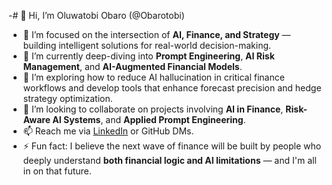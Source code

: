 -# 👋 Hi, I’m Oluwatobi Obaro (@Obarotobi)

- 👀 I’m focused on the intersection of **AI, Finance, and Strategy** — building intelligent solutions for real-world decision-making.
- 🌱 I’m currently deep-diving into **Prompt Engineering**, **AI Risk Management**, and **AI-Augmented Financial Models**.
- 💬 I’m exploring how to reduce AI hallucination in critical finance workflows and develop tools that enhance forecast precision and hedge strategy optimization.
- 💞️ I’m looking to collaborate on projects involving **AI in Finance**, **Risk-Aware AI Systems**, and **Applied Prompt Engineering**.
- 📫 Reach me via [LinkedIn](https://www.linkedin.com/in/oluwatobiobaro/) or GitHub DMs.
- ⚡ Fun fact: I believe the next wave of finance will be built by people who deeply understand **both financial logic and AI limitations** — and I'm all in on that future.

